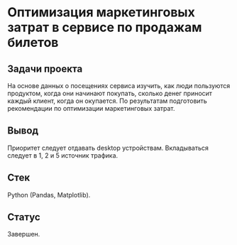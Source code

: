 # Оптимизация маркетинговых затрат в сервисе по продажам билетов

## Задачи проекта  
На основе данных о посещениях сервиса изучить, как люди пользуются продуктом, когда они начинают покупать, сколько денег приносит каждый клиент, когда он окупается. По результатам подготовить рекомендации по оптимизации маркетинговых затрат.

## Вывод
Приоритет следует отдавать desktop устройствам. Вкладываться следует в 1, 2 и 5 источник трафика.

## Стек
Python (Pandas, Matplotlib).

## Статус
Завершен.